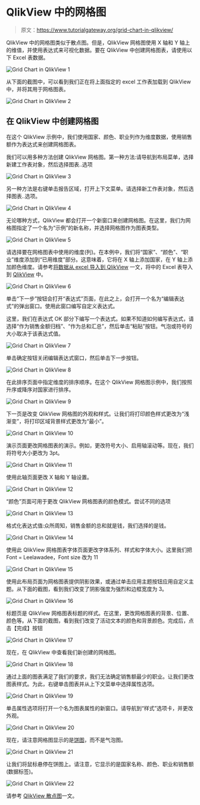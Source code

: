 # QlikView 中的网格图

> 原文：<https://www.tutorialgateway.org/grid-chart-in-qlikview/>

QlikView 中的网格图类似于散点图。但是，QlikView 网格图使用 X 轴和 Y 轴上的维值，并使用表达式来可视化数据。要在 QlikView 中创建网格图表，请使用以下 Excel 表数据。

![Grid Chart in QlikView 1](img/2a96a1fdad94aeaae1b3060e6e5af25f.png)

从下面的截图中，可以看到我们正在将上面指定的 excel 工作表加载到 QlikView 中，并将其用于网格图表。

![Grid Chart in QlikView 2](img/31e66ce82e9ed944d1f0117407d4f310.png)

## 在 QlikView 中创建网格图

在这个 QlikView 示例中，我们使用国家、颜色、职业列作为维度数据，使用销售额作为表达式来创建网格图表。

我们可以用多种方法创建 QlikView 网格图。第一种方法:请导航到布局菜单，选择新建工作表对象，然后选择图表..选项

![Grid Chart in QlikView 3](img/1088917b29093308d6e74c0140f2ae72.png)

另一种方法是右键单击报告区域，打开上下文菜单。请选择新工作表对象，然后选择图表..选项。

![Grid Chart in QlikView 4](img/b554961b17a3b950b5e6016bdafbaeb0.png)

无论哪种方式，QlikView 都会打开一个新窗口来创建网格图。在这里，我们为网格图指定了一个名为“示例”的新名称，并选择网格图作为图表类型。

![Grid Chart in QlikView 5](img/fa6934bea54b75e8049e6a35bf2806ed.png)

请选择要在网格图表中使用的维度(列)。在本例中，我们将“国家”、“颜色”、“职业”维度添加到“已用维度”部分。这意味着，它将在 X 轴上添加国家，在 Y 轴上添加颜色维度。请参考[将数据从 excel 导入到 QlikView](https://www.tutorialgateway.org/import-data-from-excel-to-qlikview/) 一文，将中的 Excel 表导入到 [QlikView](https://www.tutorialgateway.org/qlikview-tutorial/) 中。

![Grid Chart in QlikView 6](img/48087132bdeee7a32c3c6fbb3d4fd8ce.png)

单击“下一步”按钮会打开“表达式”页面，在此之上，会打开一个名为“编辑表达式”的弹出窗口。使用此窗口编写自定义表达式。

这里，我们在表达式 OK 部分下编写一个表达式。如果不知道如何编写表达式，请选择“作为销售金额归档”、“作为总和汇总”，然后单击“粘贴”按钮。气泡或符号的大小取决于该表达式值。

![Grid Chart in QlikView 7](img/d7eec71313ea878cf658e59c43f263d5.png)

单击确定按钮关闭编辑表达式窗口，然后单击下一步按钮。

![Grid Chart in QlikView 8](img/17078679ed77dd0d1b216f420b047408.png)

在此排序页面中指定维度的排序顺序。在这个 QlikView 网格图示例中，我们按照升序或降序对国家进行排序。

![Grid Chart in QlikView 9](img/59f622b20cc8e8063d3b3859e8daffac.png)

下一页是改变 QlikView 网格图的外观和样式。让我们将打印颜色样式更改为“浅渐变”，将打印区域背景样式更改为“最小”。

![Grid Chart in QlikView 10](img/0ce5a977445db38c3b24f007010d2376.png)

演示页面更改网格图表的演示。例如，更改符号大小、启用轴滚动等。现在，我们将符号大小更改为 3pt。

![Grid Chart in QlikView 11](img/591ba1c00024a7a561433bb87e8d62de.png)

使用此轴页面更改 X 轴和 Y 轴设置。

![Grid Chart in QlikView 12](img/aa293b238ef0d6ea633996aff14647a6.png)

“颜色”页面可用于更改 QlikView 网格图表的颜色模式。尝试不同的选项

![Grid Chart in QlikView 13](img/7b99bb8013c3ce3138877e96552aa4f9.png)

格式化表达式值:众所周知，销售金额的总和就是钱，我们选择的是钱。

![Grid Chart in QlikView 14](img/a300e3a498a3d3bd3f221fead4b2f6d3.png)

使用此 QlikView 网格图表字体页面更改字体系列、样式和字体大小。这里我们把 Font = Leelawadee，Font size 改为 11

![Grid Chart in QlikView 15](img/6883aefe64733fede292b77f65b1e97e.png)

使用此布局页面为网格图表提供阴影效果，或通过单击应用主题按钮应用自定义主题。从下面的截图，看到我们改变了阴影强度为强烈和边框宽度为 3。

![Grid Chart in QlikView 16](img/e26b0238822d97a60cf87cd29e4685f4.png)

标题页是 QlikView 网格图表标题的样式。在这里，更改网格图表的背景、位置、颜色等。从下面的截图，看到我们改变了活动文本的颜色和背景颜色。完成后，点击【完成】按钮

![Grid Chart in QlikView 17](img/cc7f80d6623b5178a3e86b2188009c41.png)

现在，在 QlikView 中查看我们新创建的网格图。

![Grid Chart in QlikView 18](img/92dfbad4a8e6d6065496a037e8414080.png)

通过上面的图表满足了我们的要求，我们无法确定销售额最少的职业。让我们更改图表样式。为此，右键单击图表并从上下文菜单中选择属性选项。

![Grid Chart in QlikView 19](img/4faebe27132971d168c3372627f90c7d.png)

单击属性选项将打开一个名为图表属性的新窗口。请导航到“样式”选项卡，并更改外观。

![Grid Chart in QlikView 20](img/ad62734dc281594011c82ae3e198cb86.png)

现在，请注意网格图显示的是[饼图](https://www.tutorialgateway.org/pie-chart-in-qlikview/)，而不是气泡图。

![Grid Chart in QlikView 21](img/fde7d967a7e2422a84a393f82d742d4f.png)

让我们将鼠标悬停在饼图上。请注意，它显示的是国家名称、颜色、职业和销售额(数据标签)。

![Grid Chart in QlikView 22](img/2341d125bd6799bfb8bdcd264de5ce5c.png)

请参考 [QlikView 散点图](https://www.tutorialgateway.org/scatter-chart-in-qlikview/)一文。